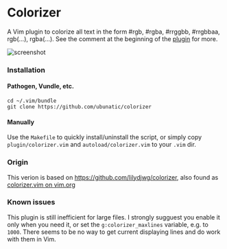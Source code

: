 # Colorizer

A Vim plugin to colorize all text in the form #rgb, #rgba, #rrggbb, #rrgbbaa, rgb(...), rgba(...). See the comment at the beginning of the [plugin](https://github.com/ubunatic/colorizer/tree/master/plugin/colorizer.vim) for more.

![screenshot](https://github.com/ubunatic/colorizer/raw/master/screenshot.png)

### Installation

#### Pathogen, Vundle, etc.

    cd ~/.vim/bundle
    git clone https://github.com/ubunatic/colorizer
    
#### Manually
Use the `Makefile` to quickly install/uninstall the script, or simply copy
`plugin/colorizer.vim` and `autoload/colorizer.vim` to your `.vim` dir.

### Origin
This verion is based on https://github.com/lilydjwg/colorizer, also found as 
[colorizer.vim on vim.org](http://www.vim.org/scripts/script.php?script_id=3567)

### Known issues

This plugin is still inefficient for large files. I strongly sugguest you enable it only when you need it, or set the `g:colorizer_maxlines` variable, e.g. to `1000`. There seems to be no way to get current displaying lines and do work with them in Vim.
